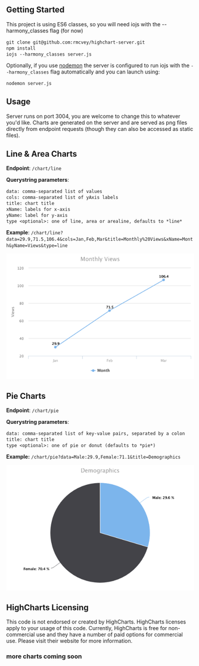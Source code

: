 ## Getting Started
This project is using ES6 classes, so you will need iojs with the --harmony_classes flag (for now)
```
git clone git@github.com:rmcvey/highchart-server.git
npm install
iojs --harmony_classes server.js
```
Optionally, if you use [nodemon](https://github.com/remy/nodemon) the server is configured to run iojs with the `--harmony_classes` flag automatically and you can launch using:
```
nodemon server.js
```
## Usage
Server runs on port 3004, you are welcome to change this to whatever you'd like.  Charts are generated on the server and are served as png files directly from endpoint requests (though they can also be accessed as static files).

## Line & Area Charts

**Endpoint**:  `/chart/line`

**Querystring parameters**: 
```
data: comma-separated list of values
cols: comma-separated list of yAxis labels
title: chart title
xName: labels for x-axis
yName: label for y-axis
type <optional>: one of line, area or arealine, defaults to *line*
```
**Example**:
`/chart/line?data=29.9,71.5,106.4&cols=Jan,Feb,Mar&title=Monthly%20Views&xName=Month&yName=Views&type=line`

![Example Line Chart](example-line.png)

## Pie Charts
**Endpoint**: `/chart/pie`

**Querystring parameters**: 
```
data: comma-separated list of key-value pairs, separated by a colon
title: chart title
type <optional>: one of pie or donut (defaults to *pie*)
```
**Example:**
`/chart/pie?data=Male:29.9,Female:71.1&title=Demographics`

![Example Pie Chart](example-pie.png?bustcache)

## HighCharts Licensing
This code is not endorsed or created by HighCharts. HighCharts licenses apply to your usage of this code. Currently, HighCharts is free for non-commercial use and they have a number of paid options for commercial use. Please visit their website for more information.

### more charts coming soon
